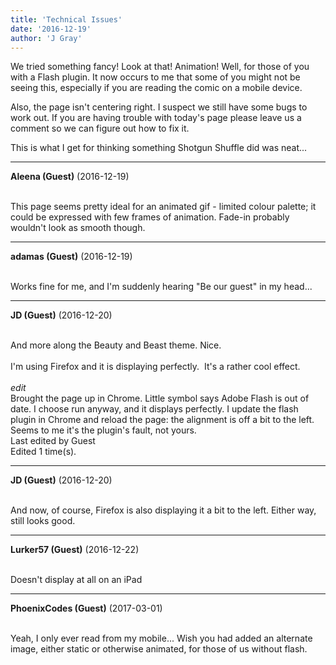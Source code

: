 ```yaml
---
title: 'Technical Issues'
date: '2016-12-19'
author: 'J Gray'
---
```


<p>We tried something fancy! Look at that! Animation! Well, for those of you with a Flash plugin. It now occurs to me that some of you might not be seeing this, especially if you are reading the comic on a mobile device.</p><p>Also, the page isn't centering right. I suspect we still have some bugs to work out. If you are having trouble with today's page please leave us a comment so we can figure out how to fix it. </p><p>This is what I get for thinking something Shotgun Shuffle did was neat...</p>

---
**Aleena (Guest)** (2016-12-19)

<br> This page seems pretty ideal for an animated gif - limited colour palette; it could be expressed with few frames of animation. Fade-in probably wouldn't look as smooth though.

---
**adamas (Guest)** (2016-12-19)

<br> Works fine for me, and I'm suddenly hearing "Be our guest" in my head...<br>

---
**JD (Guest)** (2016-12-20)

<br> And more along the Beauty and Beast theme. Nice.<br><br>I'm using Firefox and it is displaying perfectly.&nbsp; It's a rather cool effect.<br><br>*edit*<br>Brought the page up in Chrome. Little symbol says Adobe Flash is out of date. I choose run anyway, and it displays perfectly. I update the flash plugin in Chrome and reload the page: the alignment is off a bit to the left.&nbsp; Seems to me it's the plugin's fault, not yours.<br>Last edited by Guest<br>Edited 1 time(s).

---
**JD (Guest)** (2016-12-20)

<br> And now, of course, Firefox is also displaying it a bit to the left. Either way, still looks good.<br>

---
**Lurker57 (Guest)** (2016-12-22)

<br> Doesn't display at all on an iPad

---
**PhoenixCodes (Guest)** (2017-03-01)

<br> Yeah, I only ever read from my mobile... Wish you had added an alternate image, either static or otherwise animated, for those of us without flash.&nbsp;

